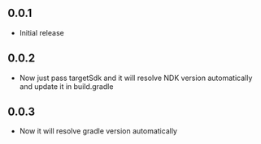 ## 0.0.1

- Initial release

## 0.0.2

- Now just pass targetSdk and it will resolve NDK version automatically and update it in build.gradle

## 0.0.3

- Now it will resolve gradle version automatically
